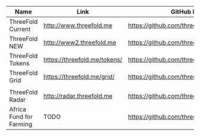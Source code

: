 Name | Link | GitHub Repository (source)
---------|----------|---------
ThreeFold Current | http://www.threefold.me | https://github.com/threefoldfoundation/www_threefold_old
ThreeFold NEW | http://www2.threefold.me | https://github.com/threefoldfoundation/www_threefold
ThreeFold Tokens | https://threefold.me/tokens/ | https://github.com/threefoldfoundation/www_tokens
ThreeFold Grid | https://threefold.me/grid/ | https://github.com/threefoldfoundation/www_grid
 | | 
ThreeFold Radar | http://radar.threefold.me | https://github.com/threefoldfoundation/www_radar
Africa Fund for Farming | TODO | https://github.com/threefoldfoundation/www_impact
